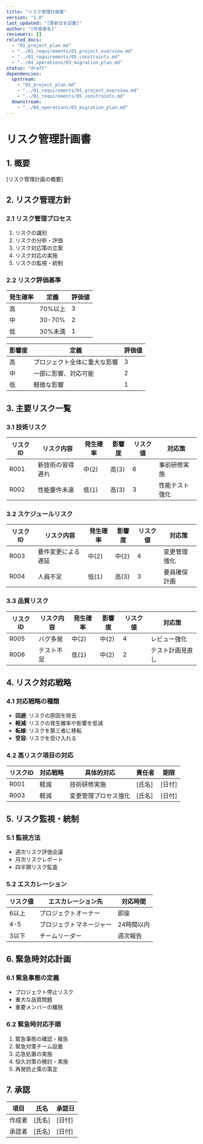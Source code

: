 ```yaml
---
title: "リスク管理計画書"
version: "1.0"
last_updated: "[更新日を記載]"
author: "[作成者名]"
reviewers: []
related_docs:
  - "01_project_plan.md"
  - "../01_requirements/01_project_overview.md"
  - "../01_requirements/05_constraints.md"
  - "../04_operations/03_migration_plan.md"
status: "draft"
dependencies:
  upstream:
    - "01_project_plan.md"
    - "../01_requirements/01_project_overview.md"
    - "../01_requirements/05_constraints.md"
  downstream:
    - "../04_operations/03_migration_plan.md"
---
```


# リスク管理計画書

## 1. 概要
[リスク管理計画の概要]

## 2. リスク管理方針
### 2.1 リスク管理プロセス
1. リスクの識別
2. リスクの分析・評価
3. リスク対応策の立案
4. リスク対応の実施
5. リスクの監視・統制

### 2.2 リスク評価基準
| 発生確率 | 定義 | 評価値 |
|----------|------|--------|
| 高 | 70%以上 | 3 |
| 中 | 30-70% | 2 |
| 低 | 30%未満 | 1 |

| 影響度 | 定義 | 評価値 |
|--------|------|--------|
| 高 | プロジェクト全体に重大な影響 | 3 |
| 中 | 一部に影響、対応可能 | 2 |
| 低 | 軽微な影響 | 1 |

## 3. 主要リスク一覧
### 3.1 技術リスク
| リスクID | リスク内容 | 発生確率 | 影響度 | リスク値 | 対応策 |
|----------|------------|----------|--------|----------|--------|
| R001 | 新技術の習得遅れ | 中(2) | 高(3) | 6 | 事前研修実施 |
| R002 | 性能要件未達 | 低(1) | 高(3) | 3 | 性能テスト強化 |

### 3.2 スケジュールリスク
| リスクID | リスク内容 | 発生確率 | 影響度 | リスク値 | 対応策 |
|----------|------------|----------|--------|----------|--------|
| R003 | 要件変更による遅延 | 中(2) | 中(2) | 4 | 変更管理強化 |
| R004 | 人員不足 | 低(1) | 高(3) | 3 | 要員確保計画 |

### 3.3 品質リスク
| リスクID | リスク内容 | 発生確率 | 影響度 | リスク値 | 対応策 |
|----------|------------|----------|--------|----------|--------|
| R005 | バグ多発 | 中(2) | 中(2) | 4 | レビュー強化 |
| R006 | テスト不足 | 低(1) | 中(2) | 2 | テスト計画見直し |

## 4. リスク対応戦略
### 4.1 対応戦略の種類
- **回避**: リスクの原因を除去
- **軽減**: リスクの発生確率や影響を低減
- **転嫁**: リスクを第三者に移転
- **受容**: リスクを受け入れる

### 4.2 高リスク項目の対応
| リスクID | 対応戦略 | 具体的対応 | 責任者 | 期限 |
|----------|----------|------------|--------|------|
| R001 | 軽減 | 技術研修実施 | [氏名] | [日付] |
| R003 | 軽減 | 変更管理プロセス強化 | [氏名] | [日付] |

## 5. リスク監視・統制
### 5.1 監視方法
- 週次リスク評価会議
- 月次リスクレポート
- 四半期リスク監査

### 5.2 エスカレーション
| リスク値 | エスカレーション先 | 対応時間 |
|----------|-------------------|----------|
| 6以上 | プロジェクトオーナー | 即座 |
| 4-5 | プロジェクトマネージャー | 24時間以内 |
| 3以下 | チームリーダー | 週次報告 |

## 6. 緊急時対応計画
### 6.1 緊急事態の定義
- プロジェクト停止リスク
- 重大な品質問題
- 重要メンバーの離脱

### 6.2 緊急時対応手順
1. 緊急事態の確認・報告
2. 緊急対策チーム設置
3. 応急処置の実施
4. 恒久対策の検討・実施
5. 再発防止策の策定

## 7. 承認
| 項目 | 氏名 | 承認日 |
|------|------|--------|
| 作成者 | [氏名] | [日付] |
| 承認者 | [氏名] | [日付] | 